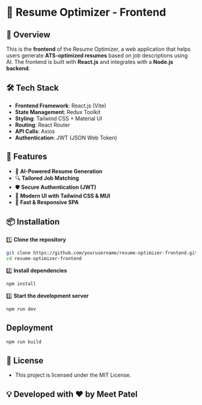 # 🚀 Resume Optimizer - Frontend

## 📌 Overview
This is the **frontend** of the Resume Optimizer, a web application that helps users generate **ATS-optimized resumes** based on job descriptions using AI. The frontend is built with **React.js** and integrates with a **Node.js backend**.

## 🛠️ Tech Stack
- **Frontend Framework**: React.js (Vite)
- **State Management**: Redux Toolkit
- **Styling**: Tailwind CSS + Material UI
- **Routing**: React Router
- **API Calls**: Axios
- **Authentication**: JWT (JSON Web Token)

## 🎯 Features
- 📝 **AI-Powered Resume Generation**  
- 🔍 **Tailored Job Matching**  
- 🛡️ **Secure Authentication (JWT)**  
- 🎨 **Modern UI with Tailwind CSS & MUI**  
- 🚀 **Fast & Responsive SPA**  


## 📦 Installation
1️⃣ **Clone the repository**
```sh
git clone https://github.com/yourusername/resume-optimizer-frontend.git
cd resume-optimizer-frontend
```

2️⃣ **Install dependencies**
```sh
npm install
```

3️⃣ **Start the development server**
```sh
npm run dev
```
## Deployment
```sh
npm run build
```

## 📜 License
- This project is licensed under the MIT License.

## 💡 Developed with ❤️ by Meet Patel